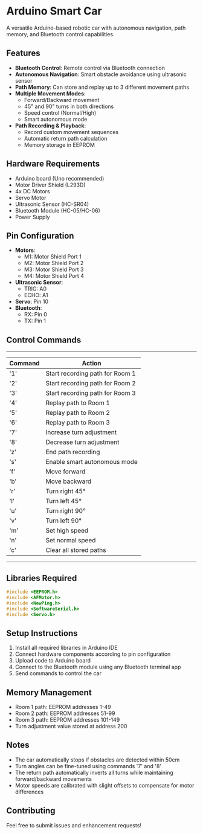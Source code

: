 # Arduino Smart Car

A versatile Arduino-based robotic car with autonomous navigation, path memory, and Bluetooth control capabilities.

## Features

- **Bluetooth Control**: Remote control via Bluetooth connection
- **Autonomous Navigation**: Smart obstacle avoidance using ultrasonic sensor
- **Path Memory**: Can store and replay up to 3 different movement paths
- **Multiple Movement Modes**:
  - Forward/Backward movement
  - 45° and 90° turns in both directions
  - Speed control (Normal/High)
  - Smart autonomous mode
- **Path Recording & Playback**:
  - Record custom movement sequences
  - Automatic return path calculation
  - Memory storage in EEPROM

## Hardware Requirements

- Arduino board (Uno recommended)
- Motor Driver Shield (L293D)
- 4x DC Motors
- Servo Motor
- Ultrasonic Sensor (HC-SR04)
- Bluetooth Module (HC-05/HC-06)
- Power Supply

## Pin Configuration

- **Motors**: 
  - M1: Motor Shield Port 1
  - M2: Motor Shield Port 2
  - M3: Motor Shield Port 3
  - M4: Motor Shield Port 4
- **Ultrasonic Sensor**:
  - TRIG: A0
  - ECHO: A1
- **Servo**: Pin 10
- **Bluetooth**:
  - RX: Pin 0
  - TX: Pin 1

## Control Commands

---------------------------------------------
| Command | Action                          |
|---------|---------------------------------|
| '1'     | Start recording path for Room 1 |
| '2'     | Start recording path for Room 2 |
| '3'     | Start recording path for Room 3 |
| '4'     | Replay path to Room 1           |
| '5'     | Replay path to Room 2           |
| '6'     | Replay path to Room 3           |
| '7'     | Increase turn adjustment        |
| '8'     | Decrease turn adjustment        |
| 'z'     | End path recording              |
| 's'     | Enable smart autonomous mode    |
| 'f'     | Move forward                    |
| 'b'     | Move backward                   |
| 'r'     | Turn right 45°                  |
| 'l'     | Turn left 45°                   |
| 'u'     | Turn right 90°                  |
| 'v'     | Turn left 90°                   |
| 'm'     | Set high speed                  |
| 'n'     | Set normal speed                |
| 'c'     | Clear all stored paths          |
---------------------------------------------

## Libraries Required
```cpp
#include <EEPROM.h>
#include <AFMotor.h>
#include <NewPing.h>
#include <SoftwareSerial.h>
#include <Servo.h>
```

## Setup Instructions

1. Install all required libraries in Arduino IDE
2. Connect hardware components according to pin configuration
3. Upload code to Arduino board
4. Connect to the Bluetooth module using any Bluetooth terminal app
5. Send commands to control the car

## Memory Management

- Room 1 path: EEPROM addresses 1-49
- Room 2 path: EEPROM addresses 51-99
- Room 3 path: EEPROM addresses 101-149
- Turn adjustment value stored at address 200

## Notes

- The car automatically stops if obstacles are detected within 50cm
- Turn angles can be fine-tuned using commands '7' and '8'
- The return path automatically inverts all turns while maintaining forward/backward movements
- Motor speeds are calibrated with slight offsets to compensate for motor differences

## Contributing

Feel free to submit issues and enhancement requests!